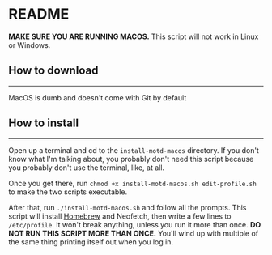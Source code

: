 # README

**MAKE SURE YOU ARE RUNNING MACOS.** This script will not work in Linux or Windows.

## How to download
---

MacOS is dumb and doesn't come with Git by default

## How to install
---

Open up a terminal and cd to the `install-motd-macos` directory. If you don't know what I'm talking about, you probably don't need this script because you probably don't use the terminal, like, at all.

Once you get there, run `chmod +x install-motd-macos.sh edit-profile.sh` to make the two scripts executable.

After that, run `./install-motd-macos.sh` and follow all the prompts. This script will install [Homebrew](https://brew.sh/) and Neofetch, then write a few lines to `/etc/profile`. It won't break anything, unless you run it more than once. **DO NOT RUN THIS SCRIPT MORE THAN ONCE.** You'll wind up with multiple of the same thing printing itself out when you log in.